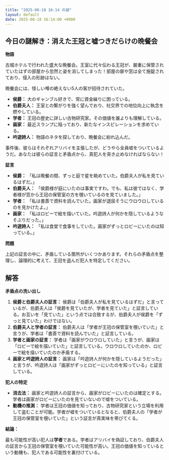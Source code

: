 ```yaml
---
title: "2025-08-18 16:14 の謎"
layout: default
date: 2025-08-18 16:14:00 +0900
---
```

## 今日の謎解き：消えた王冠と嘘つきだらけの晩餐会

**物語**

古城ホテルで行われた盛大な晩餐会。王室に代々伝わる王冠が、厳重に保管されていたはずの部屋から忽然と姿を消してしまった！部屋の扉や窓は全て施錠されており、侵入の形跡はない。

晩餐会には、怪しい噂の絶えない5人の客が招待されていた。

*   **侯爵：** 大のギャンブル好きで、常に資金繰りに困っている。
*   **伯爵夫人：** 王室との繋がりを強く望んでおり、社交界での地位向上に執念を燃やしている。
*   **学者：** 王冠の歴史に詳しい古物研究家。その価値を誰よりも理解している。
*   **画家：** 最近スランプに陥っており、新たなインスピレーションを求めている。
*   **吟遊詩人：** 物語のネタを探しており、晩餐会に紛れ込んだ。

事件後、彼らはそれぞれアリバイを主張したが、どうやら全員嘘をついているようだ。あなたは彼らの証言と矛盾点から、真犯人を突き止めなければならない！

**証言**

*   **侯爵：** 「私は晩餐の間、ずっと庭で星を眺めていた。伯爵夫人が私を見ているはずだ。」
*   **伯爵夫人：** 「侯爵様が庭にいたのは事実ですわ。でも、私は彼ではなく、学者様が窓から王冠の保管室の方を覗いているのを見ていました。」
*   **学者：** 「私は書斎で資料を読んでいた。画家が退屈そうにウロウロしているのを見かけたよ。」
*   **画家：** 「私はロビーで絵を描いていた。吟遊詩人が何かを隠しているようなそぶりだった。」
*   **吟遊詩人：** 「私は食堂で食事をしていた。画家がずっとロビーにいたのは知っている。」

**問題**

上記の証言の中に、矛盾している箇所がいくつかあります。それらの矛盾点を整理し、論理的に考えて、王冠を盗んだ犯人を特定してください。

## 解答

**矛盾点の洗い出し**

1.  **侯爵と伯爵夫人の証言：** 侯爵は「伯爵夫人が私を見ているはずだ」と言っているが、伯爵夫人は「侯爵を見ていたが、学者を見ていた」と証言している。お互いを「見ていた」という点では合致するが、伯爵夫人が侯爵を「ずっと見ていた」わけではない。
2.  **伯爵夫人と学者の証言：** 伯爵夫人は「学者が王冠の保管室を覗いていた」と言うが、学者は「書斎で資料を読んでいた」と証言している。
3.  **学者と画家の証言：** 学者は「画家がウロウロしていた」と言うが、画家は「ロビーで絵を描いていた」と証言している。ウロウロしていたのか、ロビーで絵を描いていたのか矛盾する。
4.  **画家と吟遊詩人の証言：** 画家は「吟遊詩人が何かを隠しているようだった」と言うが、吟遊詩人は「画家がずっとロビーにいたのを知っている」と証言している。

**犯人の特定**

*   **消去法：** 画家と吟遊詩人の証言から、画家がロビーにいたのは確定とする。学者は画家がロビーにいたのを見ていないので嘘をついている。
*   **動機の推測：** 学者は王冠の価値を知っており、古物研究家という立場を利用して盗むことが可能。学者が嘘をついているとなると、伯爵夫人の「学者が王冠の保管室を覗いていた」という証言が真実味を帯びてくる。

**結論：**

最も可能性が高い犯人は**学者**である。学者はアリバイを偽証しており、伯爵夫人の証言から王冠の保管室を覗いていた可能性が高い。王冠の価値を知っているという動機も、犯人である可能性を裏付けている。
